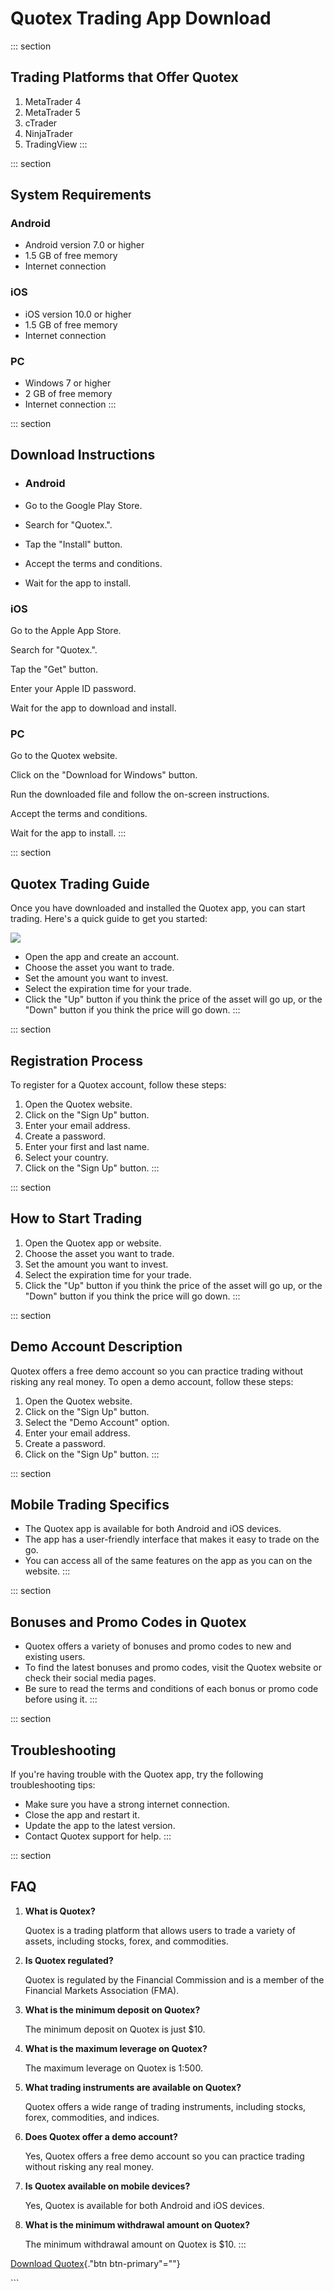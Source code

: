 # Quotex Trading App Download

::: section
## Trading Platforms that Offer Quotex

1.  MetaTrader 4
2.  MetaTrader 5
3.  cTrader
4.  NinjaTrader
5.  TradingView
:::

::: section
## System Requirements

### Android

-   Android version 7.0 or higher
-   1.5 GB of free memory
-   Internet connection

### iOS

-   iOS version 10.0 or higher
-   1.5 GB of free memory
-   Internet connection

### PC

-   Windows 7 or higher
-   2 GB of free memory
-   Internet connection
:::

::: section
## Download Instructions

-   ### Android

-   Go to the Google Play Store.

-   Search for "Quotex.".

-   Tap the "Install" button.

-   Accept the terms and conditions.

-   Wait for the app to install.

### iOS

Go to the Apple App Store.

Search for "Quotex.".

Tap the "Get" button.

Enter your Apple ID password.

Wait for the app to download and install.

### PC

Go to the Quotex website.

Click on the "Download for Windows" button.

Run the downloaded file and follow the on-screen instructions.

Accept the terms and conditions.

Wait for the app to install.
:::

::: section
## Quotex Trading Guide

Once you have downloaded and installed the Quotex app, you can start
trading. Here\'s a quick guide to get you started:

[![](https://static.quotex.io/files/1_en/300_250.jpg)](https://traff.sbs/brokerqxsignupf)

-   Open the app and create an account.
-   Choose the asset you want to trade.
-   Set the amount you want to invest.
-   Select the expiration time for your trade.
-   Click the "Up" button if you think the price of the asset will
    go up, or the "Down" button if you think the price will go
    down.
:::

::: section
## Registration Process

To register for a Quotex account, follow these steps:

1.  Open the Quotex website.
2.  Click on the "Sign Up" button.
3.  Enter your email address.
4.  Create a password.
5.  Enter your first and last name.
6.  Select your country.
7.  Click on the "Sign Up" button.
:::

::: section
## How to Start Trading

1.  Open the Quotex app or website.
2.  Choose the asset you want to trade.
3.  Set the amount you want to invest.
4.  Select the expiration time for your trade.
5.  Click the "Up" button if you think the price of the asset will
    go up, or the "Down" button if you think the price will go
    down.
:::

::: section
## Demo Account Description

Quotex offers a free demo account so you can practice trading without
risking any real money. To open a demo account, follow these steps:

1.  Open the Quotex website.
2.  Click on the "Sign Up" button.
3.  Select the "Demo Account" option.
4.  Enter your email address.
5.  Create a password.
6.  Click on the "Sign Up" button.
:::

::: section
## Mobile Trading Specifics

-   The Quotex app is available for both Android and iOS devices.
-   The app has a user-friendly interface that makes it easy to trade on
    the go.
-   You can access all of the same features on the app as you can on the
    website.
:::

::: section
## Bonuses and Promo Codes in Quotex

-   Quotex offers a variety of bonuses and promo codes to new and
    existing users.
-   To find the latest bonuses and promo codes, visit the Quotex website
    or check their social media pages.
-   Be sure to read the terms and conditions of each bonus or promo code
    before using it.
:::

::: section
## Troubleshooting

If you\'re having trouble with the Quotex app, try the following
troubleshooting tips:

-   Make sure you have a strong internet connection.
-   Close the app and restart it.
-   Update the app to the latest version.
-   Contact Quotex support for help.
:::

::: section
## FAQ

1.  **What is Quotex?**

    Quotex is a trading platform that allows users to trade a variety of
    assets, including stocks, forex, and commodities.

2.  **Is Quotex regulated?**

    Quotex is regulated by the Financial Commission and is a member of
    the Financial Markets Association (FMA).

3.  **What is the minimum deposit on Quotex?**

    The minimum deposit on Quotex is just \$10.

4.  **What is the maximum leverage on Quotex?**

    The maximum leverage on Quotex is 1:500.

5.  **What trading instruments are available on Quotex?**

    Quotex offers a wide range of trading instruments, including stocks,
    forex, commodities, and indices.

6.  **Does Quotex offer a demo account?**

    Yes, Quotex offers a free demo account so you can practice trading
    without risking any real money.

7.  **Is Quotex available on mobile devices?**

    Yes, Quotex is available for both Android and iOS devices.

8.  **What is the minimum withdrawal amount on Quotex?**

    The minimum withdrawal amount on Quotex is \$10.
:::

[Download Quotex](\%22https://traff.sbs/quotexonelink\%22){."btn
btn-primary"=""}

\`\`\`

